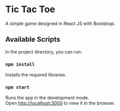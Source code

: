 # Tic Tac Toe
A simple game designed in React JS with Bootstrap.
## Available Scripts

In the project directory, you can run:

### `npm install`
Installs the required libraries.


### `npm start`

Runs the app in the development mode.\
Open [http://localhost:3000](http://localhost:3000) to view it in the browser.
